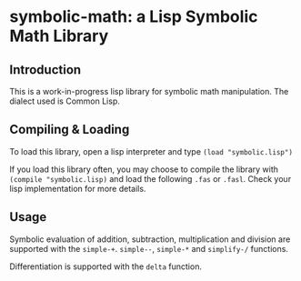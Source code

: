 symbolic-math: a Lisp Symbolic Math Library
===========================================

Introduction
------------
This is a work-in-progress lisp library for symbolic math manipulation. The dialect used is Common Lisp.

Compiling & Loading
-------------------
To load this library, open a lisp interpreter and type `(load "symbolic.lisp")`

If you load this library often, you may choose to compile the library with `(compile "symbolic.lisp)` and load the following `.fas` or `.fasl`. Check your lisp implementation for more details.

Usage
-----
Symbolic evaluation of addition, subtraction, multiplication and division are supported with the `simple-+`. `simple--`, `simple-*` and `simplify-/` functions.
 
Differentiation is supported with the `delta` function.
